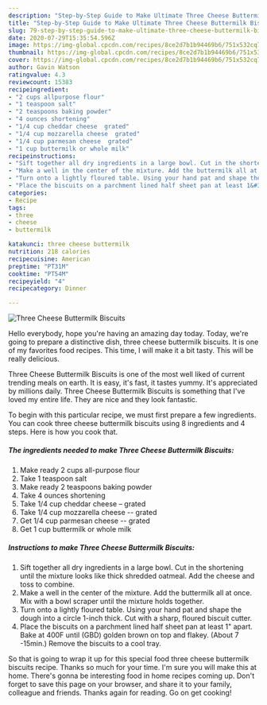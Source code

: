 ```yaml
---
description: "Step-by-Step Guide to Make Ultimate Three Cheese Buttermilk Biscuits"
title: "Step-by-Step Guide to Make Ultimate Three Cheese Buttermilk Biscuits"
slug: 79-step-by-step-guide-to-make-ultimate-three-cheese-buttermilk-biscuits
date: 2020-07-29T15:35:54.596Z
image: https://img-global.cpcdn.com/recipes/8ce2d7b1b94469b6/751x532cq70/three-cheese-buttermilk-biscuits-recipe-main-photo.jpg
thumbnail: https://img-global.cpcdn.com/recipes/8ce2d7b1b94469b6/751x532cq70/three-cheese-buttermilk-biscuits-recipe-main-photo.jpg
cover: https://img-global.cpcdn.com/recipes/8ce2d7b1b94469b6/751x532cq70/three-cheese-buttermilk-biscuits-recipe-main-photo.jpg
author: Gavin Watson
ratingvalue: 4.3
reviewcount: 15383
recipeingredient:
- "2 cups allpurpose flour"
- "1 teaspoon salt"
- "2 teaspoons baking powder"
- "4 ounces shortening"
- "1/4 cup cheddar cheese  grated"
- "1/4 cup mozzarella cheese  grated"
- "1/4 cup parmesan cheese  grated"
- "1 cup buttermilk or whole milk"
recipeinstructions:
- "Sift together all dry ingredients in a large bowl. Cut in the shortening until the mixture looks like thick shredded oatmeal. Add the cheese and toss to combine."
- "Make a well in the center of the mixture. Add the buttermilk all at once. Mix with a bowl scraper until the mixture holds together."
- "Turn onto a lightly floured table. Using your hand pat and shape the dough into a circle 1-inch thick. Cut with a sharp, floured biscuit cutter."
- "Place the biscuits on a parchment lined half sheet pan at least 1&#34; apart. Bake at 400F until (GBD) golden brown on top and flakey. (About 7 -15min.) Remove the biscuits to a cool tray."
categories:
- Recipe
tags:
- three
- cheese
- buttermilk

katakunci: three cheese buttermilk 
nutrition: 218 calories
recipecuisine: American
preptime: "PT31M"
cooktime: "PT54M"
recipeyield: "4"
recipecategory: Dinner

---
```



![Three Cheese Buttermilk Biscuits](https://img-global.cpcdn.com/recipes/8ce2d7b1b94469b6/751x532cq70/three-cheese-buttermilk-biscuits-recipe-main-photo.jpg)

Hello everybody, hope you're having an amazing day today. Today, we're going to prepare a distinctive dish, three cheese buttermilk biscuits. It is one of my favorites food recipes. This time, I will make it a bit tasty. This will be really delicious.

Three Cheese Buttermilk Biscuits is one of the most well liked of current trending meals on earth. It is easy, it's fast, it tastes yummy. It's appreciated by millions daily. Three Cheese Buttermilk Biscuits is something that I've loved my entire life. They are nice and they look fantastic.




To begin with this particular recipe, we must first prepare a few ingredients. You can cook three cheese buttermilk biscuits using 8 ingredients and 4 steps. Here is how you cook that.

<!--inarticleads1-->

##### The ingredients needed to make Three Cheese Buttermilk Biscuits:

1. Make ready 2 cups all-purpose flour
1. Take 1 teaspoon salt
1. Make ready 2 teaspoons baking powder
1. Take 4 ounces shortening
1. Take 1/4 cup cheddar cheese – grated
1. Take 1/4 cup mozzarella cheese -- grated
1. Get 1/4 cup parmesan cheese -- grated
1. Get 1 cup buttermilk or whole milk




<!--inarticleads2-->

##### Instructions to make Three Cheese Buttermilk Biscuits:

1. Sift together all dry ingredients in a large bowl. Cut in the shortening until the mixture looks like thick shredded oatmeal. Add the cheese and toss to combine.
1. Make a well in the center of the mixture. Add the buttermilk all at once. Mix with a bowl scraper until the mixture holds together.
1. Turn onto a lightly floured table. Using your hand pat and shape the dough into a circle 1-inch thick. Cut with a sharp, floured biscuit cutter.
1. Place the biscuits on a parchment lined half sheet pan at least 1&#34; apart. Bake at 400F until (GBD) golden brown on top and flakey. (About 7 -15min.) Remove the biscuits to a cool tray.




So that is going to wrap it up for this special food three cheese buttermilk biscuits recipe. Thanks so much for your time. I'm sure you will make this at home. There's gonna be interesting food in home recipes coming up. Don't forget to save this page on your browser, and share it to your family, colleague and friends. Thanks again for reading. Go on get cooking!
